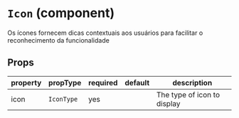 # `Icon` (component)

Os ícones fornecem dicas contextuais aos usuários para facilitar o reconhecimento da funcionalidade

## Props

| property | propType   | required | default | description                 |
| -------- | ---------- | -------- | ------- | --------------------------- |
| icon     | `IconType` | yes      |         | The type of icon to display |

